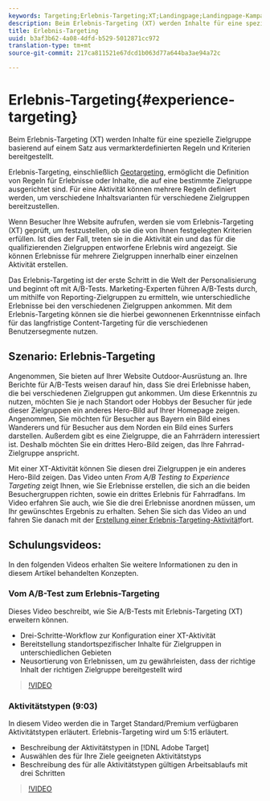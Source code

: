 ```yaml
---
keywords: Targeting;Erlebnis-Targeting;XT;Landingpage;Landingpage-Kampagne
description: Beim Erlebnis-Targeting (XT) werden Inhalte für eine spezielle Zielgruppe basierend auf einem Satz aus vermarkterdefinierten Regeln und Kriterien bereitgestellt.
title: Erlebnis-Targeting
uuid: b3af3b62-4a08-4dfd-b529-5012871cc972
translation-type: tm+mt
source-git-commit: 217ca811521e67dcd1b063d77a644ba3ae94a72c

---
```



# Erlebnis-Targeting{#experience-targeting}

Beim Erlebnis-Targeting (XT) werden Inhalte für eine spezielle Zielgruppe basierend auf einem Satz aus vermarkterdefinierten Regeln und Kriterien bereitgestellt.

Erlebnis-Targeting, einschließlich [Geotargeting](/help/c-target/c-audiences/c-target-rules/geo.md), ermöglicht die Definition von Regeln für Erlebnisse oder Inhalte, die auf eine bestimmte Zielgruppe ausgerichtet sind. Für eine Aktivität können mehrere Regeln definiert werden, um verschiedene Inhaltsvarianten für verschiedene Zielgruppen bereitzustellen.

Wenn Besucher Ihre Website aufrufen, werden sie vom Erlebnis-Targeting (XT) geprüft, um festzustellen, ob sie die von Ihnen festgelegten Kriterien erfüllen. Ist dies der Fall, treten sie in die Aktivität ein und das für die qualifizierenden Zielgruppen entworfene Erlebnis wird angezeigt. Sie können Erlebnisse für mehrere Zielgruppen innerhalb einer einzelnen Aktivität erstellen.

Das Erlebnis-Targeting ist der erste Schritt in die Welt der Personalisierung und beginnt oft mit A/B-Tests. Marketing-Experten führen A/B-Tests durch, um mithilfe von Reporting-Zielgruppen zu ermitteln, wie unterschiedliche Erlebnisse bei den verschiedenen Zielgruppen ankommen. Mit dem Erlebnis-Targeting können sie die hierbei gewonnenen Erkenntnisse einfach für das langfristige Content-Targeting für die verschiedenen Benutzersegmente nutzen.

## Szenario: Erlebnis-Targeting

Angenommen, Sie bieten auf Ihrer Website Outdoor-Ausrüstung an. Ihre Berichte für A/B-Tests weisen darauf hin, dass Sie drei Erlebnisse haben, die bei verschiedenen Zielgruppen gut ankommen. Um diese Erkenntnis zu nutzen, möchten Sie je nach Standort oder Hobbys der Besucher für jede dieser Zielgruppen ein anderes Hero-Bild auf Ihrer Homepage zeigen. Angenommen, Sie möchten für Besucher aus Bayern ein Bild eines Wanderers und für Besucher aus dem Norden ein Bild eines Surfers darstellen. Außerdem gibt es eine Zielgruppe, die an Fahrrädern interessiert ist. Deshalb möchten Sie ein drittes Hero-Bild zeigen, das Ihre Fahrrad-Zielgruppe anspricht.

Mit einer XT-Aktivität können Sie diesen drei Zielgruppen je ein anderes Hero-Bild zeigen. Das Video unten *From A/B Testing to Experience Targeting* zeigt Ihnen, wie Sie Erlebnisse erstellen, die sich an die beiden Besuchergruppen richten, sowie ein drittes Erlebnis für Fahrradfans. Im Video erfahren Sie auch, wie Sie die drei Erlebnisse anordnen müssen, um Ihr gewünschtes Ergebnis zu erhalten. Sehen Sie sich das Video an und fahren Sie danach mit der [Erstellung einer Erlebnis-Targeting-Aktivität](/help/c-activities/t-experience-target/t-xt-create/xt-create.md)fort.

## Schulungsvideos:

In den folgenden Videos erhalten Sie weitere Informationen zu den in diesem Artikel behandelten Konzepten.

### Vom A/B-Test zum Erlebnis-Targeting

Dieses Video beschreibt, wie Sie A/B-Tests mit Erlebnis-Targeting (XT) erweitern können.

* Drei-Schritte-Workflow zur Konfiguration einer XT-Aktivität
* Bereitstellung standortspezifischer Inhalte für Zielgruppen in unterschiedlichen Gebieten
* Neusortierung von Erlebnissen, um zu gewährleisten, dass der richtige Inhalt der richtigen Zielgruppe bereitgestellt wird

>[!VIDEO](https://video.tv.adobe.com/v/22418/?captions=ger)

### Aktivitätstypen (9:03)

In diesem Video werden die in Target Standard/Premium verfügbaren Aktivitätstypen erläutert. Erlebnis-Targeting wird um 5:15 erläutert.

* Beschreibung der Aktivitätstypen in [!DNL Adobe Target]
* Auswählen des für Ihre Ziele geeigneten Aktivitätstyps
* Beschreibung des für alle Aktivitätstypen gültigen Arbeitsablaufs mit drei Schritten

>[!VIDEO](https://video.tv.adobe.com/v/17386?captions=ger)